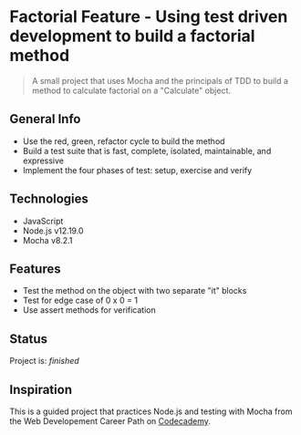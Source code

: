 # Factorial Feature - Using test driven development to build a factorial method
> A small project that uses Mocha and the principals of TDD to build a method to calculate factorial on a "Calculate" object.


## General Info
* Use the red, green, refactor cycle to build the method
* Build a test suite that is fast, complete, isolated, maintainable, and expressive
* Implement the four phases of test: setup, exercise and verify


## Technologies
* JavaScript
* Node.js v12.19.0
* Mocha v8.2.1


## Features
* Test the method on the object with two separate "it" blocks
* Test for edge case of 0 x 0 = 1
* Use assert methods for verification


## Status
Project is: _finished_

## Inspiration
This is a guided project that practices Node.js and testing with Mocha from the Web Developement Career Path on [Codecademy](https://www.codecademy.com/learn).